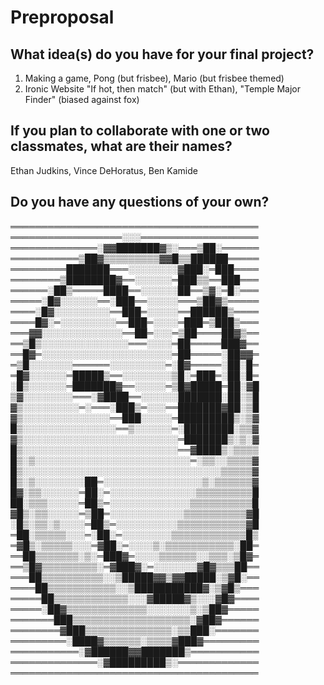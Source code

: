 # Preproposal

## What idea(s) do you have for your final project?

1. Making a game, Pong (but frisbee), Mario (but frisbee themed)
2. Ironic Website "If hot, then match" (but with Ethan), "Temple Major Finder" (biased against fox)

## If you plan to collaborate with one or two classmates, what are their names?

Ethan Judkins, Vince DeHoratus, Ben Kamide

## Do you have any questions of your own?

════════════════════════════════════════
══════════════════░░░═══════════════════
══════════════░▓▓███████▓▒░═══▒██░══════
═══════════▒██▓▒▒▒▒▒▒▒▒▒▓▓█▒▒██████═════
═════════███████═══░░░░░░░░▓███░═███════
════════▒████████▓══░░░░░░═███▒▒══███═══
══════░██▒═════████══░░░░░░██══▒▓░═█░═══
═════░█▓░░░░░░══░███══░░░░░═══▒██▓▒═════
════░█▓░░░░░░░░░══███═░░░░░══██████▒════
════█▓░═░░░░░░░░░══███═░░░░═███═▒███▒═══
═══▓▓░░░░░░░░░░░░░══██═░░░═▒██════██▓▒══
══▒█▒░░░░░░░░░░░░░░═══░░░░═██═════███▓══
══█▓═░░░░░░░░░░░░░░░░░░░░░═██═════░██▓▓═
═▒█░░░░░░░══════░░░░░░░░░═░█▓═════░██░█═
═█▓░░░░░░═█████▒══░░░░░░░░▒█░═███═░██░█═
░█▒░░░░░░═███████▓══░░░░░═▒█▓█████═██░▓█
▒▓░░░░░░░░═══░▓████══░░░░░░███████░██░▒█
▓▒░░░░░░░░░═░═══░███▒═░░░══███████▓██░▒█
▓▒░░░░░░░░░░░░░░══███░░░░░═█████████▒░▒▓
█▒░░░░░░░░░░░░░░░══▒░░░░░░═░████████░▒▒▓
▓▒░░░░░░░░░░░░░░░░░░░░░░░░░═███████▒░▒░▓
█▒░░░░░░░░░░░░░░░░░░░░░░░░░══▓████▒░▒▒▒▒
█▒░▒░░░░░░░░░░░░░░░░░░░░░░░░░═░▒▒░░▒▒▒▒▓
█▒░░░░░░░░░░░░░░░░░░░░░░░░░░░░░░░░▒▒▒▒▒▓
█▒░▒░░░░░░░░██═░░░░░░░░░░░░░░░░▒░▒▒▒▒▒▒▓
█▓░▒▒░░░░░░═██░═░░░░░░░░░░░░░░▒▒▒▒▒▒▒▒▒█
██░▒▒▒░░░░░═██▒═░░░░░░░░░░░░░▒▒▒▒▒▒▒▒▒▒█
▓█▒░▒▒░░░░░═▒██═░░░░░░░░░░░░▒▒▒▒▒▒▒▒▒▒▓█
░█▒░▒▒░▒░░░░═██▒═░░░░░░░░░░▒▒▒▒▒▒▒▒▒▒▒▓█
═██░▒▒▒▒▒░░░═░██░═░░░░░░░░▒▒▒▒▒▒▒▒▒▒▒▒█▒
═▓█▒░▒▒▒▒▒░░░═▓██░═░░░░▒░▒▒▒▒▒▒▒▒▒▒▒░██═
══██▒▒▒▒▒▒▒░▒░═███▓═░░░░▒▒▒▒▒▒░░▒▒▒░▒█▓═
══▒█▓▒▒▒▒▒▒▒▒▒░═▓███▓░═░░░░░░░▓█▓▒▒▒██══
═══██▒▒▒▒▒▒▒▒▒▒░░▒█████▓▓▒▓▓█████░▒▓█░══
════██▒▒▒▒▒▒▒▒▒▒▒░░▒███████████▓░▒▓█▒═══
═════██▒▒▒▒▒▒▒▒▒▒▒▒░░░▓█████▓▒░░░▓█▓════
═════░██▓▒▒▒▒▒▒▒▒▒▒▒▒▒░░░░░░░▒░▒██▓═════
═══════███▒▒▒▒▒▒▒▒▒▒▒▒▒▒▒▒▒▒▒░▓██▓══════
════════▓███▒▒▒▒▒▒▒▒▒▒▒▒▒▒░▒▒███░═══════
═════════░████▓▒▒▒▒▒▒░▒▒▒▒▓███▓═════════
═══════════░▓██████▓▓███████▒═══════════
══════════════░▓█████████▒░═════════════
════════════════════════════════════════ 

